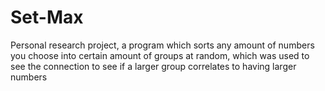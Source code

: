 # Set-Max
Personal research project, a program which sorts any amount of numbers you choose into certain amount of groups at random, which was used to see the connection to see if a larger group correlates to having larger numbers
